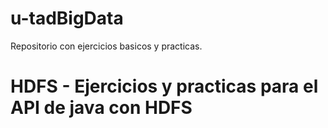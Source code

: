 # u-tadBigData
Repositorio con ejercicios basicos y practicas.

# HDFS - Ejercicios y practicas para el API de java con HDFS


